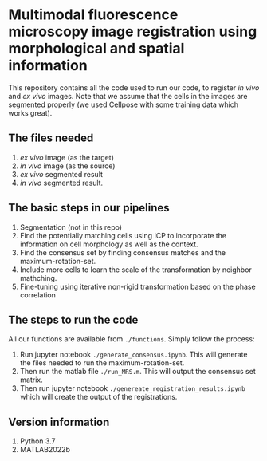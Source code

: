 # Multimodal fluorescence microscopy image registration using morphological and spatial information

This repository contains all the code used to run our code, to register *in vivo* and *ex vivo* images. Note that we assume that the cells in the images are segmented properly (we used [Cellpose](https://cellpose.readthedocs.io/en/latest/command.html) with some training data which works great). 

## The files needed
1. *ex vivo* image (as the target)
2. *in vivo* image (as the source)
1. *ex vivo* segmented result
2. *in vivo* segmented result.

## The basic steps in our pipelines
1. Segmentation (not in this repo)
2. Find the potentially matching cells using ICP to incorporate the information on cell morphology as well as the context. 
3. Find the consensus set by finding consensus matches and the maximum-rotation-set. 
4. Include more cells to learn the scale of the transformation by neighbor mathching. 
5. Fine-tuning using iterative non-rigid transformation based on the phase correlation

## The steps to run the code
All our functions are available from `./functions`. Simply follow the process:
1. Run jupyter notebook `./generate_consensus.ipynb`. This will generate the files needed to run the maximum-rotation-set.
2. Then run the matlab file `./run_MRS.m`. This will output the consensus set matrix. 
3. Then run jupyter notebook `./genereate_registration_results.ipynb` which will create the output of the registrations. 


## Version information
1. Python 3.7
2. MATLAB2022b


